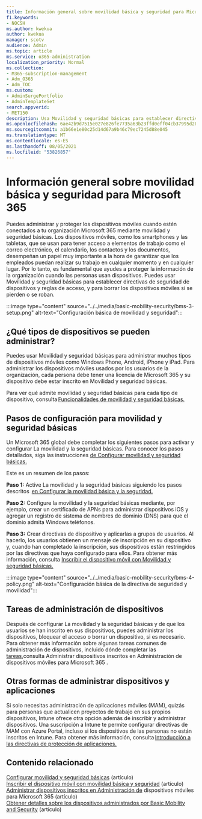 ```yaml
---
title: Información general sobre movilidad básica y seguridad para Microsoft 365
f1.keywords:
- NOCSH
ms.author: kwekua
author: kwekua
manager: scotv
audience: Admin
ms.topic: article
ms.service: o365-administration
localization_priority: Normal
ms.collection:
- M365-subscription-management
- Adm_O365
- Adm_TOC
ms.custom:
- AdminSurgePortfolio
- AdminTemplateSet
search.appverid:
- MET150
description: Usa Movilidad y seguridad básicas para establecer directivas de seguridad de dispositivos y reglas de acceso.
ms.openlocfilehash: 6ae42b9d7515e027e826fe7735a63b23ffd0eff04cb37995d28c60c9dddfada1
ms.sourcegitcommit: a1b66e1e80c25d14d67a9b46c79ec7245d88e045
ms.translationtype: MT
ms.contentlocale: es-ES
ms.lasthandoff: 08/05/2021
ms.locfileid: "53826857"
---
```

# <a name="overview-of-basic-mobility-and-security-for-microsoft-365"></a>Información general sobre movilidad básica y seguridad para Microsoft 365

Puedes administrar y proteger los dispositivos móviles cuando estén conectados a tu organización Microsoft 365 mediante movilidad y seguridad básicas. Los dispositivos móviles, como los smartphones y las tabletas, que se usan para tener acceso a elementos de trabajo como el correo electrónico, el calendario, los contactos y los documentos, desempeñan un papel muy importante a la hora de garantizar que los empleados puedan realizar su trabajo en cualquier momento y en cualquier lugar. Por lo tanto, es fundamental que ayudes a proteger la información de la organización cuando las personas usan dispositivos. Puedes usar Movilidad y seguridad básicas para establecer directivas de seguridad de dispositivos y reglas de acceso, y para borrar los dispositivos móviles si se pierden o se roban.

:::image type="content" source="../../media/basic-mobility-security/bms-3-setup.png" alt-text="Configuración básica de movilidad y seguridad":::

## <a name="what-types-of-devices-can-you-manage"></a>¿Qué tipos de dispositivos se pueden administrar?

Puedes usar Movilidad y seguridad básicas para administrar muchos tipos de dispositivos móviles como Windows Phone, Android, iPhone y iPad. Para administrar los dispositivos móviles usados por los usuarios de la organización, cada persona debe tener una licencia de Microsoft 365 y su dispositivo debe estar inscrito en Movilidad y seguridad básicas.

Para ver qué admite movilidad y seguridad básicas para cada tipo de dispositivo, consulta [Funcionalidades de movilidad y seguridad básicas.](capabilities.md)

## <a name="setup-steps-for-basic-mobility-and-security"></a>Pasos de configuración para movilidad y seguridad básicas

Un Microsoft 365 global debe completar los siguientes pasos para activar y configurar La movilidad y la seguridad básicas. Para conocer los pasos detallados, siga las instrucciones [de Configurar movilidad y seguridad básicas.](set-up.md) 

Este es un resumen de los pasos:

**Paso 1:** Active La movilidad y la seguridad básicas siguiendo los pasos descritos  [en Configurar la movilidad básica y la seguridad.](set-up.md)

**Paso 2:** Configure la movilidad y la seguridad básicas mediante, por ejemplo, crear un certificado de APNs para administrar dispositivos iOS y agregar un registro de sistema de nombres de dominio (DNS) para que el dominio admita Windows teléfonos.

**Paso 3:** Crear directivas de dispositivo y aplicarlas a grupos de usuarios. Al hacerlo, los usuarios obtienen un mensaje de inscripción en su dispositivo y, cuando han completado la inscripción, sus dispositivos están restringidos por las directivas que haya configurado para ellos. Para obtener más información, consulta [Inscribir el dispositivo móvil con Movilidad y seguridad básicas.](enroll-your-mobile-device.md) 

:::image type="content" source="../../media/basic-mobility-security/bms-4-policy.png" alt-text="Configuración básica de la directiva de seguridad y movilidad":::

## <a name="device-management-tasks"></a>Tareas de administración de dispositivos

Después de configurar La movilidad y la seguridad básicas y de que los usuarios se han inscrito en sus dispositivos, puedes administrar los dispositivos, bloquear el acceso o borrar un dispositivo, si es necesario. Para obtener más información sobre algunas tareas comunes de administración de dispositivos, incluido dónde completar las [tareas,](manage-enrolled-devices.md)consulta Administrar dispositivos inscritos en Administración de dispositivos móviles para Microsoft 365 .

## <a name="other-ways-to-manage-devices-and-apps"></a>Otras formas de administrar dispositivos y aplicaciones

Si solo necesitas administración de aplicaciones móviles (MAM), quizás para personas que actualicen proyectos de trabajo en sus propios dispositivos, Intune ofrece otra opción además de inscribir y administrar dispositivos. Una suscripción a Intune te permite configurar directivas de MAM con Azure Portal, incluso si los dispositivos de las personas no están inscritos en Intune. Para obtener más información, consulta [Introducción a las directivas de protección de aplicaciones.](/mem/intune/apps/app-protection-policy)

## <a name="related-content"></a>Contenido relacionado

[Configurar movilidad y seguridad básicas](set-up.md) (artículo)\
[Inscribir el dispositivo móvil con movilidad básica y seguridad](enroll-your-mobile-device.md) (artículo)\
[Administrar dispositivos inscritos en Administración de](manage-enrolled-devices.md) dispositivos móviles para Microsoft 365 (artículo)\
[Obtener detalles sobre los dispositivos administrados por Basic Mobility and Security](get-details-about-managed-devices.md) (artículo)